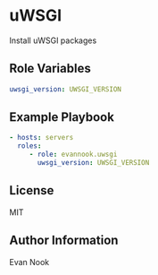 uWSGI
=====

Install uWSGI packages

Role Variables
--------------

```yaml
uwsgi_version: UWSGI_VERSION
```

Example Playbook
----------------

```yaml
- hosts: servers
  roles:
     - role: evannook.uwsgi
       uwsgi_version: UWSGI_VERSION
```

License
-------

MIT

Author Information
------------------

Evan Nook
